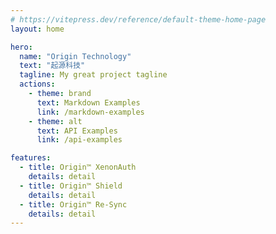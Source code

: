 ```yaml
---
# https://vitepress.dev/reference/default-theme-home-page
layout: home

hero:
  name: "Origin Technology"
  text: "起源科技"
  tagline: My great project tagline
  actions:
    - theme: brand
      text: Markdown Examples
      link: /markdown-examples
    - theme: alt
      text: API Examples
      link: /api-examples

features:
  - title: Origin™ XenonAuth 
    details: detail
  - title: Origin™ Shield
    details: detail
  - title: Origin™ Re-Sync
    details: detail
---
```


